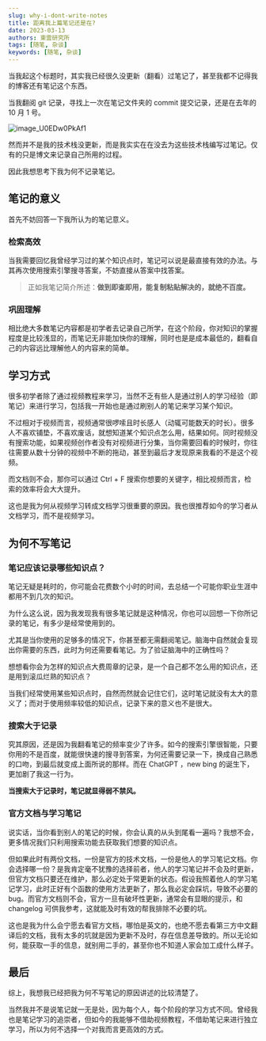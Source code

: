 ```yaml
---
slug: why-i-dont-write-notes
title: 距离我上篇笔记还是在?
date: 2023-03-13
authors: 東雲研究所
tags: [随笔, 杂谈]
keywords: [随笔, 杂谈]
---
```


当我起这个标题时，其实我已经很久没更新（翻看）过笔记了，甚至我都不记得我的博客还有笔记这个东西。

当我翻阅 git 记录，寻找上一次在笔记文件夹的 commit 提交记录，还是在去年的 10 月 1 号。

![image_U0EDw0PkAf1](https://img.kuizuo.cn/image_U0EDw0PkAf1.png)

然而并不是我的技术栈没更新，而是我实实在在没去为这些技术栈编写过笔记。仅有的只是博文来记录自己所用的过程。

因此我想思考下我为何不记录笔记。

<!-- truncate -->

## 笔记的意义

首先不妨回答一下我所认为的笔记意义。

### 检索高效

当我需要回忆我曾经学习过的某个知识点时，笔记可以说是最直接有效的办法。与其再次使用搜索引擎搜寻答案，不妨直接从答案中找答案。

> 正如我笔记简介所述：**做到即查即用，能复制粘贴解决的，就绝不百度。**

### 巩固理解

相比绝大多数笔记内容都是初学者去记录自己所学，在这个阶段，你对知识的掌握程度是比较浅显的，而笔记无非能加快你的理解，同时也是是成本最低的，翻看自己的内容远比理解他人的内容来的简单。

## 学习方式

很多初学者除了通过视频教程来学习，当然不乏有些人是通过别人的学习经验（即笔记）来进行学习，包括我一开始也是通过刷别人的笔记来学习某个知识。

不过相对于视频而言，视频通常很啰嗦且时长感人（动辄可能数天的时长）。很多人不喜欢铺垫，不喜欢废话，就想知道某个知识点怎么用，结果如何。同时视频没有搜索功能，如果视频创作者没有对视频进行分集，当你需要回看的时候时，你往往需要从数十分钟的视频中不断的拖动，甚至到最后才发现原来我看的不是这个视频。

而文档则不会，那你可以通过 Ctrl + F 搜索你想要的关键字，相比视频而言，检索的效率将会大大提升。

这也是我为何从视频学习转成文档学习很重要的原因。我也很推荐如今的学习者从文档学习，而不是视频学习。

## 为何不写笔记

### 笔记应该记录哪些知识点？

笔记无疑是耗时的，你可能会花费数个小时的时间，去总结一个可能你职业生涯中都用不到几次的知识。

为什么这么说，因为我发现我有很多笔记就是这种情况，你也可以回想一下你所记录的笔记，有多少是经常使用到的。

尤其是当你使用的足够多的情况下，你甚至都无需翻阅笔记。脑海中自然就会复现出你需要的东西，此时为何还需要看笔记。为了验证脑海中的正确性吗？

想想看你会为怎样的知识点大费周章的记录，是一个自己都不怎么用的知识点，还是用到滚瓜烂熟的知识点？

当我们经常使用某些知识点时，自然而然就会记住它们，这时笔记就没有太大的意义了；而对于使用频率较低的知识点，记录下来的意义也不是很大。

### 搜索大于记录

究其原因，还是因为我翻看笔记的频率变少了许多。如今的搜索引擎很智能，只要你用的不是百度，就能很快速的搜寻到答案，为何还需要记录一下，换成自己熟悉的口吻，到最后就变成上面所说的那样。而在 ChatGPT ，new bing 的诞生下，更加剧了我这一行为。

**当搜索大于记录时，笔记就显得弱不禁风。**

### 官方文档与学习笔记

说实话，当你看到别人的笔记的时候，你会认真的从头到尾看一遍吗？我想不会，更多情况我们只利用搜索功能去获取我们想要的知识点。

但如果此时有两份文档，一份是官方的技术文档，一份是他人的学习笔记文档。你会选择哪一份？是我肯定毫不犹豫的选择前者，他人的学习笔记并不会及时更新，但官方文档只要还在维护，那么必定处于常更新的状态。假设我照着他人的学习笔记学习，此时正好有个函数的使用方法更新了，那么我必定会踩坑，导致不必要的bug。而官方文档则不会，官方一旦有破坏性更新，通常会有显眼的提示，和 changelog 可供我参考，这就能及时有效的帮我排除不必要的坑。

这也是我为什么会宁愿去看官方文档，哪怕是英文的，也绝不愿去看第三方中文翻译后的文档，我有太多的坑就是因为更新不及时，存在信息差导致的。所以无论如何，能获取一手的信息，就别用二手的，甚至你也不知道人家会加工成什么样子。

## 最后

综上，我想我已经把我为何不写笔记的原因讲述的比较清楚了。

当然我并不是说笔记就一无是处，因为每个人，每个阶段的学习方式不同。曾经我也是笔记学习的追崇者，但如今的我能够不借助视频教程，不借助笔记来进行独立学习，所以为何不选择一个对我而言更高效的方式。
